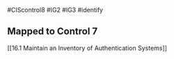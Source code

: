 #CIScontrol8 #IG2  #IG3 #identify 

## Mapped to Control 7
[[16.1 Maintain an Inventory of Authentication Systems]]
